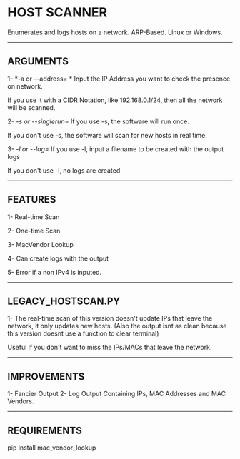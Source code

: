 # **HOST SCANNER**
Enumerates and logs hosts on a network. ARP-Based.
Linux or Windows.


----------
**ARGUMENTS**
----------

1- *-a or --address= *
Input the IP Address you want to check the presence on network.

If you use it with a CIDR Notation, like 192.168.0.1/24, then all the network will be scanned.


2- *-s or --singlerun=*
If you use -s, the software will run once. 

If you don't use -s, the software will scan for new hosts in real time.

3- *-l or --log=*
If you use -l, input a filename to be created with the output logs

If you don't use -l, no logs are created


------------------
**FEATURES**
------------------

1- Real-time Scan

2- One-time Scan

3- MacVendor Lookup

4- Can create logs with the output

5- Error if a non IPv4 is inputed.

--------------------------
**LEGACY_HOSTSCAN.PY**
---------------------------
1- The real-time scan of this version doesn't update IPs that leave the network, it only updates new hosts.
(Also the output isnt as clean because this version doesnt use a function to clear terminal)

Useful if you don't want to miss the IPs/MACs that leave the network.


------------------
IMPROVEMENTS
------------------

1- Fancier Output 
2- Log Output Containing IPs, MAC Addresses and MAC Vendors.


----------------------
REQUIREMENTS
-----------------
pip install mac_vendor_lookup 

